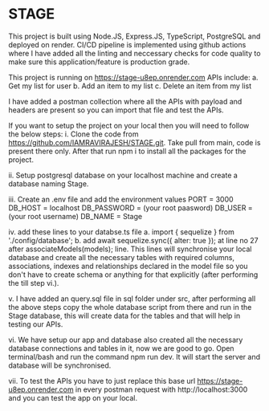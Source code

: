 # STAGE

This project is built using Node.JS, Express.JS, TypeScript, PostgreSQL and deployed on render. CI/CD pipeline is implemented using github actions where I have added all the linting and neccessary checks for code quality to make sure this application/feature is production grade.

This project is running on https://stage-u8ep.onrender.com
APIs include:
a. Get my list for user
b. Add an item to my list
c. Delete an item from my list

I have added a postman collection where all the APIs with payload and headers are present so you can import that file and test the APIs.


If you want to setup the project on your local then you will need to follow the below steps:
i. Clone the code from https://github.com/IAMRAVIRAJESH/STAGE.git. Take pull from main, code is present there only.
   After that run npm i to install all the packages for the project.

ii. Setup postgresql database on your localhost machine and create a database naming Stage.

iii. Create an .env file and add the environment values
        PORT = 3000
        DB_HOST = localhost
        DB_PASSWORD = (your root paasword)
        DB_USER = (your root username)
        DB_NAME = Stage

iv. add these lines to your databse.ts file 
     a. import { sequelize } from './config/database';
     b. add await sequelize.sync({ alter: true }); at line no 27 after associateModels(models); line.
     This lines will synchronise your local database and create all the necessary tables with required columns, associations, indexes and relationships declared in the model file so you don't have to create schema or anything for that explicitly (after performing the till step vi.).

v. I have added an query.sql file in sql folder under src, after performing all the above steps copy the whole
   database script from there and run in the Stage database, this will create data for the tables and that will help in testing our APIs.

vi. We have setup our app and database also created all the necessary database connections and tables in it, now
    we are good to go. Open terminal/bash and run the command npm run dev. It will start the server and database will be synchronised.

vii. To test the APIs you have to just replace this base url https://stage-u8ep.onrender.com in every postman
     request with http://localhost:3000 and you can test the app on your local.